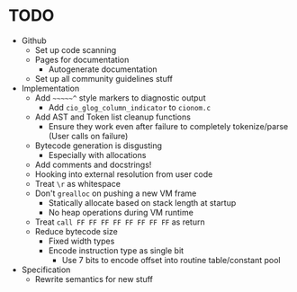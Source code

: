 # TODO

- Github
  - Set up code scanning
  - Pages for documentation
    - Autogenerate documentation
  - Set up all community guidelines stuff
- Implementation
  - Add `~~~~~^` style markers to diagnostic output
    - Add `cio_glog_column_indicator` to `cionom.c`
  - Add AST and Token list cleanup functions 
    - Ensure they work even after failure to completely tokenize/parse (User calls on failure)
  - Bytecode generation is disgusting
    - Especially with allocations
  - Add comments and docstrings!
  - Hooking into external resolution from user code
  - Treat `\r` as whitespace
  - Don't `grealloc` on pushing a new VM frame
    - Statically allocate based on stack length at startup
    - No heap operations during VM runtime
  - Treat `call FF FF FF FF FF FF FF FF` as return
  - Reduce bytecode size
    - Fixed width types
    - Encode instruction type as single bit
      - Use 7 bits to encode offset into routine table/constant pool
- Specification
  - Rewrite semantics for new stuff